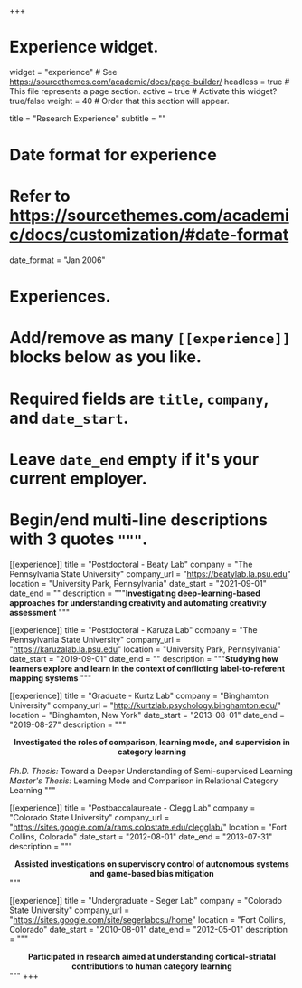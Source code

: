 +++
# Experience widget.
widget = "experience"  # See https://sourcethemes.com/academic/docs/page-builder/
headless = true  # This file represents a page section.
active = true  # Activate this widget? true/false
weight = 40  # Order that this section will appear.

title = "Research Experience"
subtitle = ""

# Date format for experience
#   Refer to https://sourcethemes.com/academic/docs/customization/#date-format
date_format = "Jan 2006"

# Experiences.
#   Add/remove as many `[[experience]]` blocks below as you like.
#   Required fields are `title`, `company`, and `date_start`.
#   Leave `date_end` empty if it's your current employer.
#   Begin/end multi-line descriptions with 3 quotes `"""`.

[[experience]]
  title = "Postdoctoral - Beaty Lab"
  company = "The Pennsylvania State University"
  company_url = "https://beatylab.la.psu.edu"
  location = "University Park, Pennsylvania"
  date_start = "2021-09-01"
  date_end = ""
  description = """**Investigating deep-learning-based approaches for understanding creativity and automating creativity assessment**
  """
  
[[experience]]
  title = "Postdoctoral - Karuza Lab"
  company = "The Pennsylvania State University"
  company_url = "https://karuzalab.la.psu.edu"
  location = "University Park, Pennsylvania"
  date_start = "2019-09-01"
  date_end = ""
  description = """**Studying how learners explore and learn in the context of conflicting label-to-referent mapping systems**
  """

[[experience]]
  title = "Graduate - Kurtz Lab"
  company = "Binghamton University"
  company_url = "http://kurtzlab.psychology.binghamton.edu/"
  location = "Binghamton, New York"
  date_start = "2013-08-01"
  date_end = "2019-08-27"
  description = """<center>**Investigated the roles of comparison, learning mode, and supervision in category learning**</center>  
  *Ph.D. Thesis:* Toward a Deeper Understanding of Semi-supervised Learning  
  *Master's Thesis:* Learning Mode and Comparison in Relational Category Learning
  """

[[experience]]
  title = "Postbaccalaureate - Clegg Lab"
  company = "Colorado State University"
  company_url = "https://sites.google.com/a/rams.colostate.edu/clegglab/"
  location = "Fort Collins, Colorado"
  date_start = "2012-08-01"
  date_end = "2013-07-31"
  description = """<center>**Assisted investigations on supervisory control of autonomous systems and game-based bias mitigation**</center>"""
  
[[experience]]
  title = "Undergraduate - Seger Lab"
  company = "Colorado State University"
  company_url = "https://sites.google.com/site/segerlabcsu/home"
  location = "Fort Collins, Colorado"
  date_start = "2010-08-01"
  date_end = "2012-05-01"
  description = """<center>**Participated in research aimed at understanding cortical-striatal contributions to human category learning**</center>"""
+++
